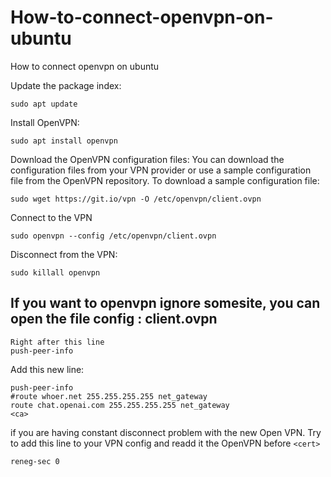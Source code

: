 # How-to-connect-openvpn-on-ubuntu
How to connect openvpn on ubuntu


Update the package index:
```
sudo apt update
```

Install OpenVPN:
```
sudo apt install openvpn
```

Download the OpenVPN configuration files:
You can download the configuration files from your VPN provider or use a sample configuration file from the OpenVPN repository. To download a sample configuration file:
```
sudo wget https://git.io/vpn -O /etc/openvpn/client.ovpn
```

Connect to the VPN
```
sudo openvpn --config /etc/openvpn/client.ovpn
```

Disconnect from the VPN:
```
sudo killall openvpn
```


## If you want to openvpn ignore somesite, you can open the file config : client.ovpn

```
Right after this line 
push-peer-info
```

Add this new line:
```
push-peer-info
#route whoer.net 255.255.255.255 net_gateway
route chat.openai.com 255.255.255.255 net_gateway
<ca>

```


 if you are having constant disconnect problem with the new Open VPN. Try to add this line to your VPN config and readd it the OpenVPN before `<cert>`
```
reneg-sec 0
```
